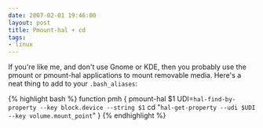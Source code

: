 ```yaml
---
date: 2007-02-01 19:46:00
layout: post
title: Pmount-hal + cd
tags:
- linux
---
```


If you're like me, and don't use Gnome or KDE, then you probably use the pmount
or pmount-hal applications to mount removable media. Here's a neat thing to add
to your `.bash_aliases`:  
    
{% highlight bash %}
function pmh {
    pmount-hal $1
    UDI=`hal-find-by-property --key block.device --string $1`
    cd "`hal-get-property --udi $UDI --key volume.mount_point`"
}
{% endhighlight %}
